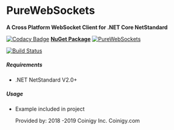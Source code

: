 # PureWebSockets
**A Cross Platform WebSocket Client for .NET Core NetStandard**

[![Codacy Badge](https://api.codacy.com/project/badge/Grade/29c72c135c094441a15137cba33f8e49)](https://app.codacy.com/app/ByronAP/PureWebSockets?utm_source=github.com&utm_medium=referral&utm_content=Coinigy/PureWebSockets&utm_campaign=Badge_Grade_Settings)
**[NuGet Package](https://www.nuget.org/packages/PureWebSockets)** [![PureWebSockets](https://img.shields.io/nuget/v/PureWebSockets.svg)](https://www.nuget.org/packages/PureWebSockets/) 

[![Build Status](https://dev.azure.com/byronap/PuewWebSockets/_apis/build/status/Coinigy.PureWebSockets?branchName=master)](https://dev.azure.com/byronap/PuewWebSockets/_build/latest?definitionId=1&branchName=master)

##### Requirements
* .NET NetStandard V2.0+

##### Usage
* Example included in project
  
  Provided by: 2018 -2019 Coinigy Inc. Coinigy.com
